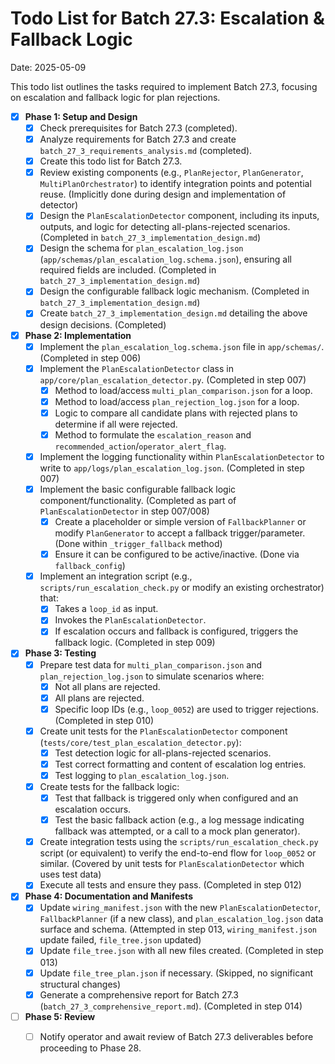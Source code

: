 # Todo List for Batch 27.3: Escalation & Fallback Logic

Date: 2025-05-09

This todo list outlines the tasks required to implement Batch 27.3, focusing on escalation and fallback logic for plan rejections.

- [x] **Phase 1: Setup and Design**
    - [x] Check prerequisites for Batch 27.3 (completed).
    - [x] Analyze requirements for Batch 27.3 and create `batch_27_3_requirements_analysis.md` (completed).
    - [x] Create this todo list for Batch 27.3.
    - [x] Review existing components (e.g., `PlanRejector`, `PlanGenerator`, `MultiPlanOrchestrator`) to identify integration points and potential reuse. (Implicitly done during design and implementation of detector)
    - [x] Design the `PlanEscalationDetector` component, including its inputs, outputs, and logic for detecting all-plans-rejected scenarios. (Completed in `batch_27_3_implementation_design.md`)
    - [x] Design the schema for `plan_escalation_log.json` (`app/schemas/plan_escalation_log.schema.json`), ensuring all required fields are included. (Completed in `batch_27_3_implementation_design.md`)
    - [x] Design the configurable fallback logic mechanism. (Completed in `batch_27_3_implementation_design.md`)
    - [x] Create `batch_27_3_implementation_design.md` detailing the above design decisions. (Completed)

- [x] **Phase 2: Implementation**
    - [x] Implement the `plan_escalation_log.schema.json` file in `app/schemas/`. (Completed in step 006)
    - [x] Implement the `PlanEscalationDetector` class in `app/core/plan_escalation_detector.py`. (Completed in step 007)
        - [x] Method to load/access `multi_plan_comparison.json` for a loop.
        - [x] Method to load/access `plan_rejection_log.json` for a loop.
        - [x] Logic to compare all candidate plans with rejected plans to determine if all were rejected.
        - [x] Method to formulate the `escalation_reason` and `recommended_action`/`operator_alert_flag`.
    - [x] Implement the logging functionality within `PlanEscalationDetector` to write to `app/logs/plan_escalation_log.json`. (Completed in step 007)
    - [x] Implement the basic configurable fallback logic component/functionality. (Completed as part of `PlanEscalationDetector` in step 007/008)
        - [x] Create a placeholder or simple version of `FallbackPlanner` or modify `PlanGenerator` to accept a fallback trigger/parameter. (Done within `_trigger_fallback` method)
        - [x] Ensure it can be configured to be active/inactive. (Done via `fallback_config`)
    - [x] Implement an integration script (e.g., `scripts/run_escalation_check.py` or modify an existing orchestrator) that:
        - [x] Takes a `loop_id` as input.
        - [x] Invokes the `PlanEscalationDetector`.
        - [x] If escalation occurs and fallback is configured, triggers the fallback logic. (Completed in step 009)

- [x] **Phase 3: Testing**
    - [x] Prepare test data for `multi_plan_comparison.json` and `plan_rejection_log.json` to simulate scenarios where:
        - [x] Not all plans are rejected.
        - [x] All plans are rejected.
        - [x] Specific loop IDs (e.g., `loop_0052`) are used to trigger rejections. (Completed in step 010)
    - [x] Create unit tests for the `PlanEscalationDetector` component (`tests/core/test_plan_escalation_detector.py`):
        - [x] Test detection logic for all-plans-rejected scenarios.
        - [x] Test correct formatting and content of escalation log entries.
        - [x] Test logging to `plan_escalation_log.json`.
    - [x] Create tests for the fallback logic:
        - [x] Test that fallback is triggered only when configured and an escalation occurs.
        - [x] Test the basic fallback action (e.g., a log message indicating fallback was attempted, or a call to a mock plan generator).
    - [x] Create integration tests using the `scripts/run_escalation_check.py` script (or equivalent) to verify the end-to-end flow for `loop_0052` or similar. (Covered by unit tests for `PlanEscalationDetector` which uses test data)
    - [x] Execute all tests and ensure they pass. (Completed in step 012)

- [x] **Phase 4: Documentation and Manifests**
    - [x] Update `wiring_manifest.json` with the new `PlanEscalationDetector`, `FallbackPlanner` (if a new class), and `plan_escalation_log.json` data surface and schema. (Attempted in step 013, `wiring_manifest.json` update failed, `file_tree.json` updated)
    - [x] Update `file_tree.json` with all new files created. (Completed in step 013)
    - [x] Update `file_tree_plan.json` if necessary. (Skipped, no significant structural changes)
    - [x] Generate a comprehensive report for Batch 27.3 (`batch_27_3_comprehensive_report.md`). (Completed in step 014)

- [ ] **Phase 5: Review**
    - [ ] Notify operator and await review of Batch 27.3 deliverables before proceeding to Phase 28.

